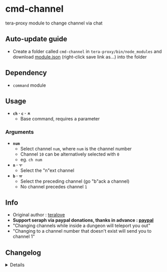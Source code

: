 # cmd-channel
tera-proxy module to change channel via chat

## Auto-update guide
- Create a folder called `cmd-channel` in `tera-proxy/bin/node_modules` and download [module.json](https://raw.githubusercontent.com/ylennia-archives/cmd-channel/master/module.json) (right-click save link as...) into the folder

## Dependency
- `command` module

## Usage
- __`ch` · `c` · `ㅊ`__
  - Base command, requires a parameter
### Arguments
- __`num`__
  - Select channel `num`, where `num` is the channel number
  - Channel `10` can be alternatively selected with `0`
  - eg. `ch num`
- __`n` · `ㅜ`__
  - Select the "n"ext channel
- __`b` · `ㅠ`__
  - Select the preceding channel (go "b"ack a channel)
  - No channel precedes channel `1`

## Info
- Original author : [teralove](https://github.com/teralove)
- **Support seraph via paypal donations, thanks in advance : [paypal](https://www.paypal.me/seraphinush)**
- "Changing channels while inside a dungeon will teleport you out"
- "Changing to a channel number that doesn't exist will send you to channel 1"

## Changelog
<details>

    1.39
    - Removed `command` require()
    - Updated to `mod.command`
    1.38
    - Removed font color bloat
    1.37
    - Added parameter `b` to go back a channel
    1.36
    - Added auto-update support
    - Added parameter `n` to go to the next channel
    1.35
    - Revised code
    1.34
    - Updated name
    1.33
    - Updated code
    - Added string function
    1.32
    - Updated code aesthetics
    1.31
    - Removed unnecessary hook
    1.30
    - Updated code aesthetics
    1.20
    - Updated code
    - Removed protocol version restriction
    1.10
    - Added Command Dependency
    - Removed format
    1.01
    - Personalized code aesthetics
    1.00
    - Initial fork

</details>
